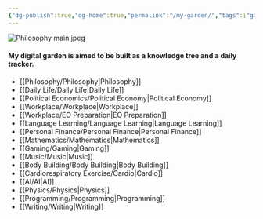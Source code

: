 ```yaml
---
{"dg-publish":true,"dg-home":true,"permalink":"/my-garden/","tags":["gardenEntry"],"dgPassFrontmatter":true}
---
```


![Philosophy main.jpeg](/img/user/Doc%20and%20Pic/Pics/Philosophy%20main.jpeg)

#### **My digital garden is aimed to be built as a knowledge tree and a daily tracker.**

- [[Philosophy/Philosophy\|Philosophy]]
- [[Daily Life/Daily Life\|Daily Life]]
- [[Political Economics/Political Economy\|Political Economy]]
- [[Workplace/Workplace\|Workplace]]
- [[Workplace/EO Preparation\|EO Preparation]]
- [[Language Learning/Language Learning\|Language Learning]]
- [[Personal Finance/Personal Finance\|Personal Finance]]
- [[Mathematics/Mathematics\|Mathematics]]
- [[Gaming/Gaming\|Gaming]]
- [[Music/Music\|Music]]
- [[Body Building/Body Building\|Body Building]]
- [[Cardiorespiratory Exercise/Cardio\|Cardio]]
- [[AI/AI\|AI]]
- [[Physics/Physics\|Physics]]
- [[Programming/Programming\|Programming]]
- [[Writing/Writing\|Writing]]


